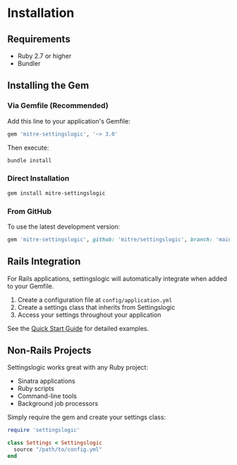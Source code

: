 # Installation

## Requirements

- Ruby 2.7 or higher
- Bundler

## Installing the Gem

### Via Gemfile (Recommended)

Add this line to your application's Gemfile:

```ruby
gem 'mitre-settingslogic', '~> 3.0'
```

Then execute:

```bash
bundle install
```

### Direct Installation

```bash
gem install mitre-settingslogic
```

### From GitHub

To use the latest development version:

```ruby
gem 'mitre-settingslogic', github: 'mitre/settingslogic', branch: 'main'
```

## Rails Integration

For Rails applications, settingslogic will automatically integrate when added to your Gemfile.

1. Create a configuration file at `config/application.yml`
2. Create a settings class that inherits from Settingslogic
3. Access your settings throughout your application

See the [Quick Start Guide](quick-start.md) for detailed examples.

## Non-Rails Projects

Settingslogic works great with any Ruby project:

- Sinatra applications
- Ruby scripts
- Command-line tools
- Background job processors

Simply require the gem and create your settings class:

```ruby
require 'settingslogic'

class Settings < Settingslogic
  source "/path/to/config.yml"
end
```